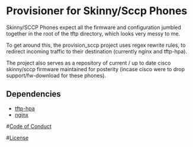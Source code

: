 # Provisioner for Skinny/Sccp Phones

Skinny/SCCP Phones expect all the firmware and configuration jumbled together in the root of the tftp directory, which looks very messy to me.

To get around this, the provision_sccp project uses regex rewrite rules, to redirect incoming traffic to their destination (currently nginx and tftp-hpa).

The project also serves as a repository of current / up to date cisco skinny/sccp firmware maintained for posterity (incase cisco were to drop support/fw-download for these phones).

## Dependencies
- [tftp-hpa](http://www.chschneider.eu/linux/server/tftpd-hpa.shtml)
- [nginx](https://www.nginx.com/resources/wiki/)

#[Code of Conduct](https://github.com/dkgroot/provision_sccp/blob/master/CODE_OF_CONDUCT.md)

#[License](https://github.com/dkgroot/provision_sccp/blob/master/LICENSE)
